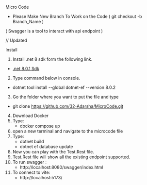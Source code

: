 Micro Code

* Please Make New Branch To Work on the Code ( git checkout -b Branch_Name )

( Swagger is a tool to interact with api endpoint )

// Updated


Install
1) Install .net 8 sdk form the following link.
- [.net 8.0.1 Sdk](https://dotnet.microsoft.com/en-us/download/dotnet/8.0)
2) Type command below in console.
  - dotnet tool install --global dotnet-ef --version 8.0.2
3) Go the folder where you want to put the file and type
  - git clone https://github.com/32-Adarsha/MicroCode.git
4) Download Docker
5) Type:
   - docker compose up
6) open a new terminal and navigate to the microcode file
7) Type:
   - dotnet build
   - dotnet ef database update
 8) Now you can play with the Test.Rest file.
 9) Test.Rest file will show all the existing endpoint supported.
 10) To run swagger :
     - http://localhost:8080/swagger/index.html
 11) To connect to vite:
     - http://localhost:5173/
  

    
